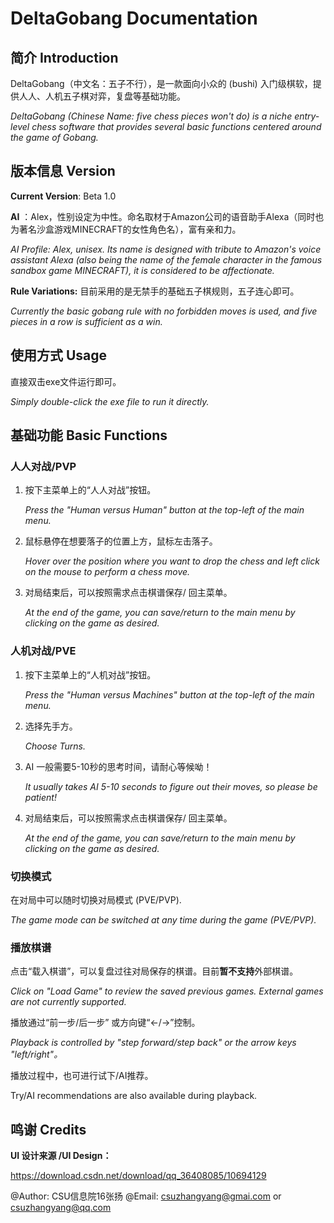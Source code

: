 # DeltaGobang Documentation

## 简介 Introduction

DeltaGobang（中文名：五子不行），是一款面向小众的 (bushi) 入门级棋软，提供人人、人机五子棋对弈，复盘等基础功能。

*DeltaGobang (Chinese Name: five chess pieces won't do) is a niche entry-level chess software that provides several basic functions centered around the game of Gobang.*

## 版本信息 Version

**Current Version**: Beta 1.0

**AI** ：Alex，性别设定为中性。命名取材于Amazon公司的语音助手Alexa（同时也为著名沙盒游戏MINECRAFT的女性角色名），富有亲和力。

*AI Profile:  Alex, unisex. Its name is designed with tribute to Amazon's voice assistant Alexa (also being the name of the female character in the famous sandbox game MINECRAFT), it is considered to be affectionate.*

**Rule Variations:** 目前采用的是无禁手的基础五子棋规则，五子连心即可。

*Currently the basic gobang rule with no forbidden moves is used, and five pieces in a row is sufficient as a win.*



## 使用方式 Usage

直接双击exe文件运行即可。

*Simply double-click the exe file to run it directly.*



## 基础功能 Basic Functions

### 人人对战/PVP



1. 按下主菜单上的“人人对战”按钮。

   *Press the "Human versus Human" button at the top-left of the main menu.*

2. 鼠标悬停在想要落子的位置上方，鼠标左击落子。

   *Hover over the position where you want to drop the chess and left click on the mouse to perform a chess move.*

3. 对局结束后，可以按照需求点击棋谱保存/ 回主菜单。

   *At the end of the game, you can save/return to the main menu by clicking on the game as desired.*

   

### 人机对战/PVE



1. 按下主菜单上的“人机对战”按钮。

   *Press the "Human versus Machines" button at the top-left of the main menu.*

   

2. 选择先手方。

   *Choose Turns.* 

   

3. AI 一般需要5-10秒的思考时间，请耐心等候呦！

   *It usually takes AI 5-10 seconds to figure out their moves, so please be patient!*

   

4. 对局结束后，可以按照需求点击棋谱保存/ 回主菜单。

   *At the end of the game, you can save/return to the main menu by clicking on the game as desired.*

   

### 切换模式

在对局中可以随时切换对局模式 (PVE/PVP).

*The game mode can be switched at any time during the game (PVE/PVP).*



### 播放棋谱

点击“载入棋谱”，可以复盘过往对局保存的棋谱。目前**暂不支持**外部棋谱。

*Click on "Load Game" to review the saved previous games. External games are not currently supported.*



播放通过“前一步/后一步” 或方向键“<-/->”控制。

*Playback is controlled by "step forward/step back" or the arrow keys "left/right"。*



播放过程中，也可进行试下/AI推荐。

Try/AI recommendations are also available during playback.

## 鸣谢 Credits

**UI 设计来源 /UI Design：**

https://download.csdn.net/download/qq_36408085/10694129

@Author: CSU信息院16张扬 @Email: csuzhangyang@gmai.com  or csuzhangyang@qq.com

